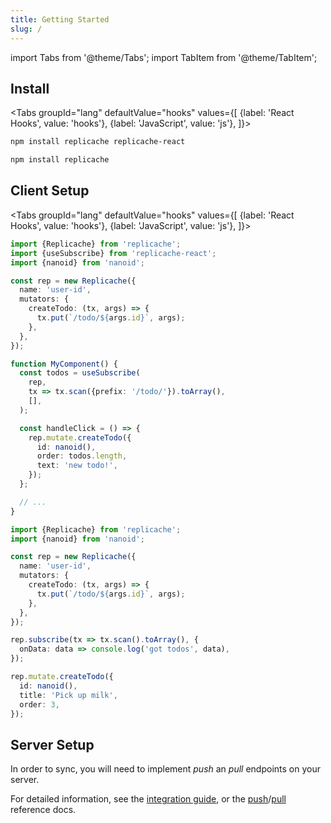 ```yaml
---
title: Getting Started
slug: /
---
```


import Tabs from '@theme/Tabs';
import TabItem from '@theme/TabItem';

## Install

<Tabs
groupId="lang"
defaultValue="hooks"
values={[
{label: 'React Hooks', value: 'hooks'},
{label: 'JavaScript', value: 'js'},
]}>
<TabItem value="hooks">

```bash
npm install replicache replicache-react
```

  </TabItem>
  <TabItem value="js">

```bash
npm install replicache
```

  </TabItem>
</Tabs>

## Client Setup

<Tabs
groupId="lang"
defaultValue="hooks"
values={[
{label: 'React Hooks', value: 'hooks'},
{label: 'JavaScript', value: 'js'},
]}>
<TabItem value="hooks">

```ts
import {Replicache} from 'replicache';
import {useSubscribe} from 'replicache-react';
import {nanoid} from 'nanoid';

const rep = new Replicache({
  name: 'user-id',
  mutators: {
    createTodo: (tx, args) => {
      tx.put(`/todo/${args.id}`, args);
    },
  },
});

function MyComponent() {
  const todos = useSubscribe(
    rep,
    tx => tx.scan({prefix: '/todo/'}).toArray(),
    [],
  );

  const handleClick = () => {
    rep.mutate.createTodo({
      id: nanoid(),
      order: todos.length,
      text: 'new todo!',
    });
  };

  // ...
}
```

  </TabItem>
  <TabItem value="js">

```ts
import {Replicache} from 'replicache';
import {nanoid} from 'nanoid';

const rep = new Replicache({
  name: 'user-id',
  mutators: {
    createTodo: (tx, args) => {
      tx.put(`/todo/${args.id}`, args);
    },
  },
});

rep.subscribe(tx => tx.scan().toArray(), {
  onData: data => console.log('got todos', data),
});

rep.mutate.createTodo({
  id: nanoid(),
  title: 'Pick up milk',
  order: 3,
});
```

  </TabItem>
</Tabs>

## Server Setup

In order to sync, you will need to implement _push_ an _pull_ endpoints on your server.

For detailed information, see the [integration guide](/guide/intro), or the [push](server-push)/[pull](server-pull) reference docs.
